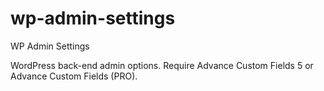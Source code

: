 # wp-admin-settings
WP Admin Settings

WordPress back-end admin options. Require Advance Custom Fields 5 or Advance Custom Fields (PRO).
